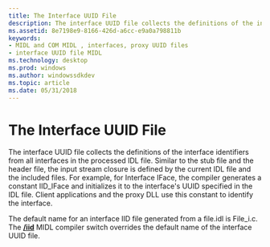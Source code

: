 ```yaml
---
title: The Interface UUID File
description: The interface UUID file collects the definitions of the interface identifiers from all interfaces in the processed IDL file.
ms.assetid: 8e7198e9-8166-426d-a6cc-e9a0a798811b
keywords:
- MIDL and COM MIDL , interfaces, proxy UUID files
- interface UUID file MIDL
ms.technology: desktop
ms.prod: windows
ms.author: windowssdkdev
ms.topic: article
ms.date: 05/31/2018
---
```


# The Interface UUID File

The interface UUID file collects the definitions of the interface identifiers from all interfaces in the processed IDL file. Similar to the stub file and the header file, the input stream closure is defined by the current IDL file and the included files. For example, for Interface IFace, the compiler generates a constant IID\_IFace and initializes it to the interface's UUID specified in the IDL file. Client applications and the proxy DLL use this constant to identify the interface.

The default name for an interface IID file generated from a file.idl is File\_i.c. The [**/iid**](-iid.md) MIDL compiler switch overrides the default name of the interface UUID file.

 

 




